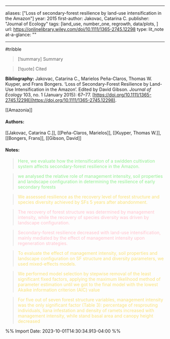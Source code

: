  
---
aliases: ["Loss of secondary-forest resilience by land-use intensification in the Amazon"] 
year: 2015 
first-author: Jakovac, Catarina C.
publisher: "Journal of Ecology" 
tags: [land_use, number_one, regrowth, data/plots, ]
url: https://onlinelibrary.wiley.com/doi/10.1111/1365-2745.12298 
type: lit_note
at-a-glance: ""

--- 
#tribble
>[!summary] Summary

>[!quote] Cited

**Bibliography:** Jakovac, Catarina C., Marielos Peña-Claros, Thomas W. Kuyper, and Frans Bongers. ‘Loss of Secondary-Forest Resilience by Land-Use Intensification in the Amazon’. Edited by David Gibson. _Journal of Ecology_ 103, no. 1 (January 2015): 67–77. [https://doi.org/10.1111/1365-2745.12298](https://doi.org/10.1111/1365-2745.12298). 

  [[Amazonia]]  
#### Authors:
[[Jakovac, Catarina C.]], [[Peña-Claros, Marielos]], [[Kuyper, Thomas W.]], [[Bongers, Frans]], [[Gibson, David]]
#### Notes:
 
> <span style="color: #90EE90">Here, we evaluate how the intensification of a swidden cultivation system affects secondary-forest resilience in the Amazon.</span> 

  
> <span style="color: #90EE90">we analysed the relative role of management intensity, soil properties and landscape configuration in determining the resilience of early secondary forests</span> 

 

 > <span style="color: #F9E076">We assessed resilience as the recovery level of forest structure and species diversity achieved by SFs 5 years after abandonment.</span>

  

> <span style="color: #FFC0CB">The recovery of forest structure was determined by management intensity, while the recovery of species diversity was driven by landscape configuration.</span>

  

> <span style="color: #FFC0CB">Secondary-forest resilience decreased with land-use intensification, mainly mediated by the effect of management intensity upon regeneration strategies.</span>

 

 > <span style="color: #F9E076">To evaluate the effect of management intensity, soil properties and landscape configuration on SF structure and diversity parameters, we used mixed-effects models.</span>

 

 > <span style="color: #F9E076">We performed model selection by stepwise removal of the least significant fixed factors, applying the maximum likelihood method of parameter estimation until we got to the final model with the lowest Akaike information criterion (AIC) value</span>

 

 > <span style="color: #F9E076">For five out of seven forest structure variables, management intensity was the only significant factor (Table 3): percentage of resprouting individuals, liana infestation and density of ramets increased with management intensity, while stand basal area and canopy height decreased</span>

 

%% Import Date: 2023-10-01T14:30:34.913-04:00 %%
